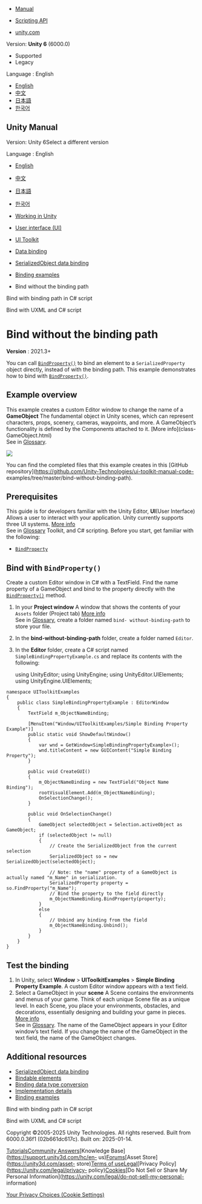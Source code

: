 [](https://docs.unity3d.com)

  * [Manual](../Manual/index.html)
  * [Scripting API](../ScriptReference/index.html)

  * [unity.com](https://unity.com/)

Version: **Unity 6** (6000.0)

  * Supported
  * Legacy

Language : English

  * [English](/Manual/UIE-bind-without-bindpath.html)
  * [中文](/cn/current/Manual/UIE-bind-without-bindpath.html)
  * [日本語](/ja/current/Manual/UIE-bind-without-bindpath.html)
  * [한국어](/kr/current/Manual/UIE-bind-without-bindpath.html)

[](https://docs.unity3d.com)

## Unity Manual

Version: Unity 6Select a different version

Language : English

  * [English](/Manual/UIE-bind-without-bindpath.html)
  * [中文](/cn/current/Manual/UIE-bind-without-bindpath.html)
  * [日本語](/ja/current/Manual/UIE-bind-without-bindpath.html)
  * [한국어](/kr/current/Manual/UIE-bind-without-bindpath.html)

  * [Working in Unity](working-in-unity.html)
  * [User interface (UI)](UIToolkits.html)
  * [UI Toolkit](UIElements.html)
  * [Data binding](UIE-data-binding.html)
  * [SerializedObject data binding](UIE-editor-binding.html)
  * [Binding examples](UIE-binding-examples.html)
  * Bind without the binding path

[](UIE-create-a-binding-csharp.html)

Bind with binding path in C# script

[](UIE-create-a-binding-uxml-bind.html)

Bind with UXML and C# script

# Bind without the binding path

**Version** : 2021.3+

You can call
[`BindProperty()`](../ScriptReference/UIElements.BindingExtensions.BindProperty.html)
to bind an element to a `SerializedProperty` object directly, instead of with
the binding path. This example demonstrates how to bind with
[`BindProperty()`](../ScriptReference/UIElements.BindingExtensions.BindProperty.html).

## Example overview

This example creates a custom Editor window to change the name of a
**GameObject** The fundamental object in Unity scenes, which can represent
characters, props, scenery, cameras, waypoints, and more. A GameObject’s
functionality is defined by the Components attached to it. [More info](class-
GameObject.html)  
See in [Glossary](Glossary.html#GameObject).

![](../uploads/Main/uie_simple_binding_property.png)

You can find the completed files that this example creates in this [GitHub
repository](https://github.com/Unity-Technologies/ui-toolkit-manual-code-
examples/tree/master/bind-without-binding-path).

## Prerequisites

This guide is for developers familiar with the Unity Editor, **UI**(User
Interface) Allows a user to interact with your application. Unity currently
supports three UI systems. [More info](UI-system-compare.html)  
See in [Glossary](Glossary.html#UI) Toolkit, and C# scripting. Before you
start, get familiar with the following:

  * [`BindProperty`](../ScriptReference/UIElements.BindingExtensions.BindProperty.html)

## Bind with `BindProperty()`

Create a custom Editor window in C# with a TextField. Find the name property
of a GameObject and bind to the property directly with the
[`BindProperty()`](../ScriptReference/UIElements.BindingExtensions.BindProperty.html)
method.

  1. In your **Project window** A window that shows the contents of your `Assets` folder (Project tab) [More info](ProjectView.html)  
See in [Glossary](Glossary.html#Projectwindow), create a folder named `bind-
without-binding-path` to store your file.

  2. In the **bind-without-binding-path** folder, create a folder named `Editor`.

  3. In the **Editor** folder, create a C# script named `SimpleBindingPropertyExample.cs` and replace its contents with the following:
    
        using UnityEditor;
    using UnityEngine;
    using UnityEditor.UIElements;
    using UnityEngine.UIElements;
    
    namespace UIToolkitExamples
    {
        public class SimpleBindingPropertyExample : EditorWindow
        {
            TextField m_ObjectNameBinding;
    
            [MenuItem("Window/UIToolkitExamples/Simple Binding Property Example")]
            public static void ShowDefaultWindow()
            {
                var wnd = GetWindow<SimpleBindingPropertyExample>();
                wnd.titleContent = new GUIContent("Simple Binding Property");
            }
                
            public void CreateGUI()
            {
                m_ObjectNameBinding = new TextField("Object Name Binding");
                rootVisualElement.Add(m_ObjectNameBinding);
                OnSelectionChange();
            }
    
            public void OnSelectionChange()
            {
                GameObject selectedObject = Selection.activeObject as GameObject;
                if (selectedObject != null)
                {
                    // Create the SerializedObject from the current selection
                    SerializedObject so = new SerializedObject(selectedObject);
    
                    // Note: the "name" property of a GameObject is actually named "m_Name" in serialization.
                    SerializedProperty property = so.FindProperty("m_Name");
                    // Bind the property to the field directly
                    m_ObjectNameBinding.BindProperty(property);
                }
                else
                {
                    // Unbind any binding from the field
                    m_ObjectNameBinding.Unbind();
                }
            }
        }
    }
    

## Test the binding

  1. In Unity, select **Window** > **UIToolkitExamples** > **Simple Binding Property Example**. A custom Editor window appears with a text field.
  2. Select a GameObject in your **scene** A Scene contains the environments and menus of your game. Think of each unique Scene file as a unique level. In each Scene, you place your environments, obstacles, and decorations, essentially designing and building your game in pieces. [More info](CreatingScenes.html)  
See in [Glossary](Glossary.html#Scene). The name of the GameObject appears in
your Editor window’s text field. If you change the name of the GameObject in
the text field, the name of the GameObject changes.

## Additional resources

  * [SerializedObject data binding](UIE-Binding.html)
  * [Bindable elements](UIE-bindable-elements.html)
  * [Binding data type conversion](UIE-binding-data-type-conversion.html)
  * [Implementation details](UIE-binding-implementation-details.html)
  * [Binding examples](UIE-binding-examples.html)

[](UIE-create-a-binding-csharp.html)

Bind with binding path in C# script

[](UIE-create-a-binding-uxml-bind.html)

Bind with UXML and C# script

Copyright ©2005-2025 Unity Technologies. All rights reserved. Built from
6000.0.36f1 (02b661dc617c). Built on: 2025-01-14.

[Tutorials](https://learn.unity.com/)[Community
Answers](https://answers.unity3d.com)[Knowledge
Base](https://support.unity3d.com/hc/en-
us)[Forums](https://forum.unity3d.com)[Asset Store](https://unity3d.com/asset-
store)[Terms of
use](https://docs.unity3d.com/Manual/TermsOfUse.html)[Legal](https://unity.com/legal)[Privacy
Policy](https://unity.com/legal/privacy-
policy)[Cookies](https://unity.com/legal/cookie-policy)[Do Not Sell or Share
My Personal Information](https://unity.com/legal/do-not-sell-my-personal-
information)

[Your Privacy Choices (Cookie Settings)](javascript:void\(0\);)

